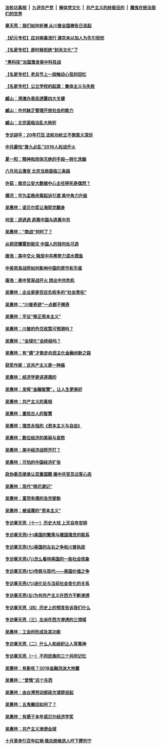 ####  [法轮功真相](../../../../basic/blob/master/README.md?t=06240131) &nbsp;|&nbsp; [九评共产党](../../../../9ping.md/blob/master/README.md?t=06240131) &nbsp;|&nbsp; [解体党文化](../../../../jtdwh.md/blob/master/README.md?t=06240131)  &nbsp;|&nbsp; [共产主义的终极目的](../../../../gczydzjmd.md/blob/master/README.md?t=06240131) &nbsp;|&nbsp; [魔鬼在统治我们的世界](../../../../mgztzwmdsj.md/blob/master/README.md?t=06240131) 

#### [章天亮：我们如何祈祷 从川普全国祷告日说起](../pages/nsc423/n11944627.md?t=06240131) 

#### [【纪元专栏】应对病毒流行 渥京未以加人为先引担忧](../pages/nsc423/n11875714.md?t=06240131) 

#### [【名家专栏】是时候拒绝“封杀文化”了](../pages/nsc423/n11814093.md?t=06240131) 

#### [“黑科技”治国激发美中科技战](../pages/nsc423/n11638056.md?t=06240131) 

#### [【名家专栏】老兵节上一段触动心弦的回忆](../pages/nsc423/n11646016.md?t=06240131) 

#### [【名家专栏】公立学校的起源：集体主义与失败](../pages/nsc423/n11601833.md?t=06240131) 

#### [臧山：港澳办表态透露四大关键](../pages/nsc423/n11421628.md?t=06240131) 

#### [臧山：中共缺乏管理开放社会的能力](../pages/nsc423/n11407457.md?t=06240131) 

#### [臧山：北京面临治乱大转折](../pages/nsc423/n11406895.md?t=06240131) 

#### [专访胡平：20年打压 法轮功屹立不倒意义深远](../pages/nsc423/n11398800.md?t=06240131) 

#### [中共最怕“逢九必乱”2019人权战开火](../pages/nsc423/n11385248.md?t=06240131) 

#### [夏一阳：精神和肉体灭绝的手段—转化洗脑](../pages/nsc423/n11368250.md?t=06240131) 

#### [六月风云激变 北京当局面临三条路](../pages/nsc423/n11313668.md?t=06240131) 

#### [许茹：南京公安大数据中心主任猝死是偶然？](../pages/nsc423/n11064744.md?t=06240131) 

#### [横河：华为孟晚舟案起诉引渡 美中角力升级](../pages/nsc423/n11027230.md?t=06240131) 

#### [吴惠林：诺贝尔奖让海耶克翻身](../pages/nsc423/n10890049.md?t=06240131) 

#### [何坚：逃逃逃 逃离中国与逃离中共](../pages/nsc423/n10592891.md?t=06240131) 

#### [吴惠林：“商战”何时了？](../pages/nsc423/n10573558.md?t=06240131) 

#### [从网贷爆雷到股灾 中国人的钱何处可逃](../pages/nsc423/n10572800.md?t=06240131) 

#### [唐浩：美中交火 隐现中共黑势力混水摸鱼](../pages/nsc423/n10544040.md?t=06240131) 

#### [中美贸易战将如何影响中国的房市和币值](../pages/nsc423/n10543697.md?t=06240131) 

#### [唐浩：美中贸易战开火 烧出中共危机](../pages/nsc423/n10540126.md?t=06240131) 

#### [吴惠林：企业家是否应负较多的“社会责任”](../pages/nsc423/n10535022.md?t=06240131) 

#### [吴惠林：“川普奇迹”一点都不稀奇](../pages/nsc423/n10512808.md?t=06240131) 

#### [吴惠林：平议“修正资本主义”](../pages/nsc423/n10495724.md?t=06240131) 

#### [吴惠林：川普的外交政策可预测吗？](../pages/nsc423/n10462387.md?t=06240131) 

#### [吴惠林：“全球化”会终结吗？](../pages/nsc423/n10452838.md?t=06240131) 

#### [吴惠林：有“德”才能走向民主化金融创新之路](../pages/nsc423/n10432292.md?t=06240131) 

#### [获奖作家：这共产主义是一种癌](../pages/nsc423/n10431541.md?t=06240131) 

#### [吴惠林：经济学是讲道德的](../pages/nsc423/n10398014.md?t=06240131) 

#### [吴惠林：发挥“金融智慧”，让人生更美好](../pages/nsc423/n10375019.md?t=06240131) 

#### [吴惠林：共产主义的真相](../pages/nsc423/n10351394.md?t=06240131) 

#### [吴惠林：重拾古人的智慧](../pages/nsc423/n10337691.md?t=06240131) 

#### [吴惠林：理念永恒的《资本主义与自由》](../pages/nsc423/n10316274.md?t=06240131) 

#### [吴惠林：数位经济的美丽与哀愁](../pages/nsc423/n10292946.md?t=06240131) 

#### [吴惠林：美中经济战将开打？](../pages/nsc423/n10258825.md?t=06240131) 

#### [吴惠林：可怕的中国经济扩张](../pages/nsc423/n10219147.md?t=06240131) 

#### [政协委员提承认双重国籍 揭中共官员过客心态](../pages/nsc423/n10208809.md?t=06240131) 

#### [吴惠林：现代“桃花源记”](../pages/nsc423/n10185234.md?t=06240131) 

#### [吴惠林：富而有德的洛克斐勒](../pages/nsc423/n10142264.md?t=06240131) 

#### [吴惠林：被诬蔑的“资本主义”](../pages/nsc423/n10124816.md?t=06240131) 

#### [专访章天亮（十一）历史大戏 上天自有安排](../pages/nsc423/n10094905.md?t=06240131) 

#### [专访章天亮(十)美国的繁荣与建国理念的联系](../pages/nsc423/n10094899.md?t=06240131) 

#### [专访章天亮(九)美国的左右之争和川普执政](../pages/nsc423/n10094889.md?t=06240131) 

#### [专访章天亮(八)怎么看待美国的一些社会现象](../pages/nsc423/n10094857.md?t=06240131) 

#### [专访章天亮(七)传统与现代——美国价值之争](../pages/nsc423/n10093140.md?t=06240131) 

#### [专访章天亮(六)进化论与当前社会变化的关系](../pages/nsc423/n10092036.md?t=06240131) 

#### [专访章天亮(五)为何共产主义在西方不断渗透](../pages/nsc423/n10083620.md?t=06240131) 

#### [专访章天亮（四）历史上的预言告诉我们什么](../pages/nsc423/n10083606.md?t=06240131) 

#### [专访章天亮（三）左派在西方渗透的三领域](../pages/nsc423/n10081115.md?t=06240131) 

#### [吴惠林：工会的形成及其功能](../pages/nsc423/n10080633.md?t=06240131) 

#### [专访章天亮（二）什么人和组织让人背离神](../pages/nsc423/n10076637.md?t=06240131) 

#### [专访章天亮（一）不同民族的三个共同记忆](../pages/nsc423/n10074188.md?t=06240131) 

#### [吴惠林：有影呒？2018金融泡沫大地震](../pages/nsc423/n10040534.md?t=06240131) 

#### [吴惠林：“爱情”这个东西](../pages/nsc423/n10019423.md?t=06240131) 

#### [吴惠林：由台湾劳动部政次请辞说起](../pages/nsc423/n9979679.md?t=06240131) 

#### [吴惠林：五鬼搬运如何了？](../pages/nsc423/n9925338.md?t=06240131) 

#### [吴惠林：有感于本年诺贝尔经济学奖](../pages/nsc423/n9871883.md?t=06240131) 

#### [吴惠林：共产主义渗透全球](../pages/nsc423/n9812748.md?t=06240131) 

#### [十月革命引百年红祸 俄总统候选人吁下葬列宁](../pages/nsc423/n9810182.md?t=06240131) 


